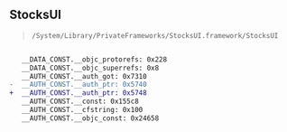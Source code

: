 ## StocksUI

> `/System/Library/PrivateFrameworks/StocksUI.framework/StocksUI`

```diff

   __DATA_CONST.__objc_protorefs: 0x228
   __DATA_CONST.__objc_superrefs: 0x8
   __AUTH_CONST.__auth_got: 0x7310
-  __AUTH_CONST.__auth_ptr: 0x5740
+  __AUTH_CONST.__auth_ptr: 0x5748
   __AUTH_CONST.__const: 0x155c8
   __AUTH_CONST.__cfstring: 0x100
   __AUTH_CONST.__objc_const: 0x24658

```
